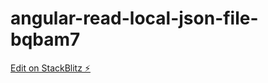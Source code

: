 # angular-read-local-json-file-bqbam7

[Edit on StackBlitz ⚡️](https://stackblitz.com/edit/angular-read-local-json-file-bqbam7)